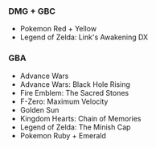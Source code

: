
### DMG + GBC
* Pokemon Red + Yellow
* Legend of Zelda: Link's Awakening DX

### GBA
* Advance Wars
* Advance Wars: Black Hole Rising
* Fire Emblem: The Sacred Stones
* F-Zero: Maximum Velocity
* Golden Sun
* Kingdom Hearts: Chain of Memories
* Legend of Zelda: The Minish  Cap
* Pokemon Ruby + Emerald